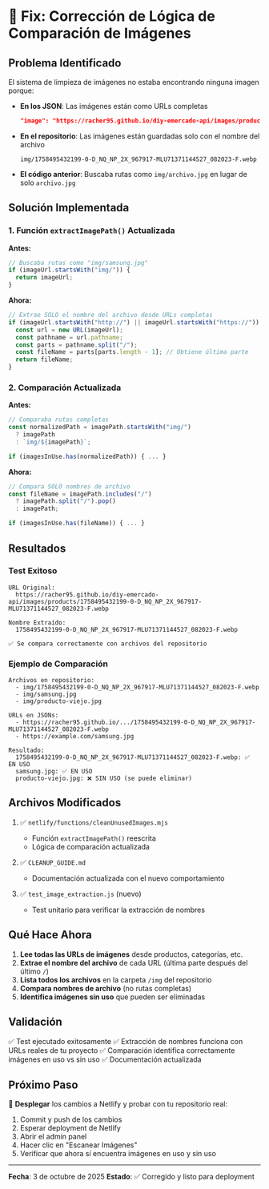 # 🔧 Fix: Corrección de Lógica de Comparación de Imágenes

## Problema Identificado

El sistema de limpieza de imágenes no estaba encontrando ninguna imagen porque:

- **En los JSON**: Las imágenes están como URLs completas
  ```json
  "image": "https://racher95.github.io/diy-emercado-api/images/products/1758495432199-0-D_NQ_NP_2X_967917-MLU71371144527_082023-F.webp"
  ```

- **En el repositorio**: Las imágenes están guardadas solo con el nombre del archivo
  ```
  img/1758495432199-0-D_NQ_NP_2X_967917-MLU71371144527_082023-F.webp
  ```

- **El código anterior**: Buscaba rutas como `img/archivo.jpg` en lugar de solo `archivo.jpg`

## Solución Implementada

### 1. Función `extractImagePath()` Actualizada

**Antes:**
```javascript
// Buscaba rutas como "img/samsung.jpg"
if (imageUrl.startsWith("img/")) {
  return imageUrl;
}
```

**Ahora:**
```javascript
// Extrae SOLO el nombre del archivo desde URLs completas
if (imageUrl.startsWith("http://") || imageUrl.startsWith("https://")) {
  const url = new URL(imageUrl);
  const pathname = url.pathname;
  const parts = pathname.split("/");
  const fileName = parts[parts.length - 1]; // Obtiene última parte
  return fileName;
}
```

### 2. Comparación Actualizada

**Antes:**
```javascript
// Comparaba rutas completas
const normalizedPath = imagePath.startsWith("img/")
  ? imagePath
  : `img/${imagePath}`;

if (imagesInUse.has(normalizedPath)) { ... }
```

**Ahora:**
```javascript
// Compara SOLO nombres de archivo
const fileName = imagePath.includes("/") 
  ? imagePath.split("/").pop() 
  : imagePath;

if (imagesInUse.has(fileName)) { ... }
```

## Resultados

### Test Exitoso

```
URL Original:
  https://racher95.github.io/diy-emercado-api/images/products/1758495432199-0-D_NQ_NP_2X_967917-MLU71371144527_082023-F.webp

Nombre Extraído:
  1758495432199-0-D_NQ_NP_2X_967917-MLU71371144527_082023-F.webp

✅ Se compara correctamente con archivos del repositorio
```

### Ejemplo de Comparación

```
Archivos en repositorio:
  - img/1758495432199-0-D_NQ_NP_2X_967917-MLU71371144527_082023-F.webp
  - img/samsung.jpg
  - img/producto-viejo.jpg

URLs en JSONs:
  - https://racher95.github.io/.../1758495432199-0-D_NQ_NP_2X_967917-MLU71371144527_082023-F.webp
  - https://example.com/samsung.jpg

Resultado:
  1758495432199-0-D_NQ_NP_2X_967917-MLU71371144527_082023-F.webp: ✅ EN USO
  samsung.jpg: ✅ EN USO
  producto-viejo.jpg: ❌ SIN USO (se puede eliminar)
```

## Archivos Modificados

1. ✅ `netlify/functions/cleanUnusedImages.mjs`
   - Función `extractImagePath()` reescrita
   - Lógica de comparación actualizada

2. ✅ `CLEANUP_GUIDE.md`
   - Documentación actualizada con el nuevo comportamiento

3. ✅ `test_image_extraction.js` (nuevo)
   - Test unitario para verificar la extracción de nombres

## Qué Hace Ahora

1. **Lee todas las URLs de imágenes** desde productos, categorías, etc.
2. **Extrae el nombre del archivo** de cada URL (última parte después del último `/`)
3. **Lista todos los archivos** en la carpeta `/img` del repositorio
4. **Compara nombres de archivo** (no rutas completas)
5. **Identifica imágenes sin uso** que pueden ser eliminadas

## Validación

✅ Test ejecutado exitosamente
✅ Extracción de nombres funciona con URLs reales de tu proyecto
✅ Comparación identifica correctamente imágenes en uso vs sin uso
✅ Documentación actualizada

## Próximo Paso

🚀 **Desplegar** los cambios a Netlify y probar con tu repositorio real:

1. Commit y push de los cambios
2. Esperar deployment de Netlify
3. Abrir el admin panel
4. Hacer clic en "Escanear Imágenes"
5. Verificar que ahora sí encuentra imágenes en uso y sin uso

---

**Fecha**: 3 de octubre de 2025
**Estado**: ✅ Corregido y listo para deployment
